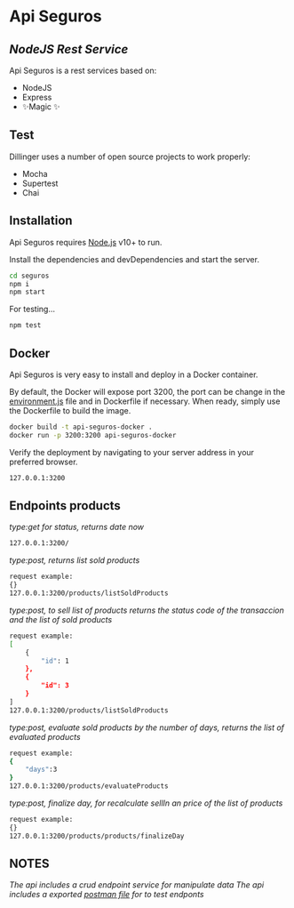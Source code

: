 # Api Seguros
## _NodeJS Rest Service_

Api Seguros is a rest services based on:
- NodeJS
- Express
- ✨Magic ✨

## Test

Dillinger uses a number of open source projects to work properly:

- Mocha
- Supertest
- Chai


## Installation

Api Seguros requires [Node.js](https://nodejs.org/) v10+ to run.

Install the dependencies and devDependencies and start the server.

```sh
cd seguros
npm i
npm start
```

For testing...

```sh
npm test
```
## Docker

Api Seguros is very easy to install and deploy in a Docker container.

By default, the Docker will expose port 3200, the port can be change in the [environment.js](https://github.com/jparsoft/seguros/blob/main/environment.js) file and in
Dockerfile if necessary. When ready, simply use the Dockerfile to
build the image.


```sh
docker build -t api-seguros-docker .  
docker run -p 3200:3200 api-seguros-docker
```
Verify the deployment by navigating to your server address in
your preferred browser.

```sh
127.0.0.1:3200
```

## Endpoints products

_type:get for status, returns date now_
```sh
127.0.0.1:3200/
```
_type:post, returns list sold products_
```sh
request example:
{}
127.0.0.1:3200/products/listSoldProducts
```
_type:post, to sell list of products returns the status code of the transaccion and the list of sold products_
```sh
request example:
[
    {
        "id": 1
    },
    {
        "id": 3
    }
]
127.0.0.1:3200/products/listSoldProducts
```
_type:post, evaluate sold products by the number of days, returns the list of evaluated products_
```sh
request example:
{
    "days":3
}
127.0.0.1:3200/products/evaluateProducts
```

_type:post, finalize day, for recalculate sellIn an price of the list of products_
```sh
request example:
{}
127.0.0.1:3200/products/products/finalizeDay
```
## NOTES
_The api includes a crud endpoint service for manipulate data_
_The api includes a exported [postman file](https://github.com/jparsoft/seguros/blob/main/postman%20exported%20file/Api-seguros.postman_collection.json) for to test endponts_
